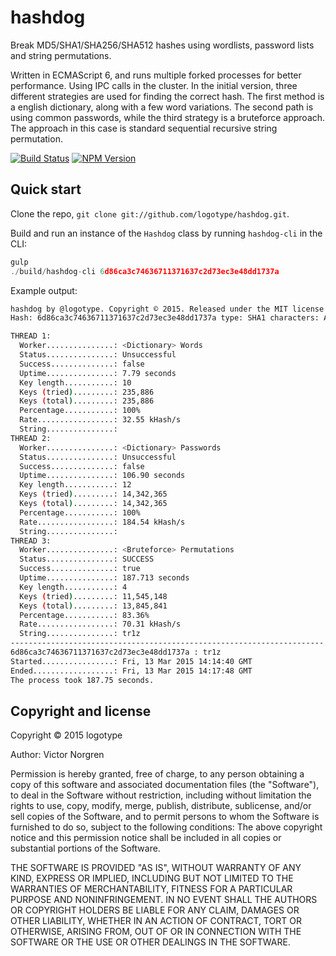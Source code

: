 # hashdog
Break MD5/SHA1/SHA256/SHA512 hashes using wordlists, password lists and string permutations.

Written in ECMAScript 6, and runs multiple forked processes for better performance. Using IPC calls in the cluster. In the initial version, three different strategies are used for finding the correct hash. The first method is a english dictionary, along with a few word variations. The second path is using common passwords, while the third strategy is a bruteforce approach. The approach in this case is standard sequential recursive string permutation.

[![Build Status](https://travis-ci.org/logotype/hashdog.svg?branch=master)](https://travis-ci.org/logotype/hashdog) [![NPM Version](https://badge.fury.io/js/hashdog.svg)](http://badge.fury.io/js/hashdog)

Quick start
-----------

Clone the repo, `git clone git://github.com/logotype/hashdog.git`.

Build and run an instance of the `Hashdog` class by running `hashdog-cli` in the CLI:

```javascript
gulp
./build/hashdog-cli 6d86ca3c74636711371637c2d73ec3e48dd1737a
```

Example output:

```bash
hashdog by @logotype. Copyright © 2015. Released under the MIT license.
Hash: 6d86ca3c74636711371637c2d73ec3e48dd1737a type: SHA1 characters: ABCDEFGHIJKLMNOPQRSTUVXYZabcdefghijklmnopqrstuvwxyz0123456789

THREAD 1:
  Worker...............: <Dictionary> Words
  Status...............: Unsuccessful
  Success..............: false
  Uptime...............: 7.79 seconds
  Key length...........: 10
  Keys (tried).........: 235,886
  Keys (total).........: 235,886
  Percentage...........: 100%
  Rate.................: 32.55 kHash/s
  String...............:
THREAD 2:
  Worker...............: <Dictionary> Passwords
  Status...............: Unsuccessful
  Success..............: false
  Uptime...............: 106.90 seconds
  Key length...........: 12
  Keys (tried).........: 14,342,365
  Keys (total).........: 14,342,365
  Percentage...........: 100%
  Rate.................: 184.54 kHash/s
  String...............:
THREAD 3:
  Worker...............: <Bruteforce> Permutations
  Status...............: SUCCESS
  Success..............: true
  Uptime...............: 187.713 seconds
  Key length...........: 4
  Keys (tried).........: 11,545,148
  Keys (total).........: 13,845,841
  Percentage...........: 83.36%
  Rate.................: 70.31 kHash/s
  String...............: tr1z
----------------------------------------------------------------------
6d86ca3c74636711371637c2d73ec3e48dd1737a : tr1z
Started................: Fri, 13 Mar 2015 14:14:40 GMT
Ended..................: Fri, 13 Mar 2015 14:17:48 GMT
The process took 187.75 seconds.
```

Copyright and license
---------------------

Copyright © 2015 logotype

Author: Victor Norgren

Permission is hereby granted, free of charge, to any person obtaining a copy
of this software and associated documentation files (the "Software"), to
deal in the Software without restriction, including without limitation the
rights to use, copy, modify, merge, publish, distribute, sublicense, and/or
sell copies of the Software, and to permit persons to whom the Software is
furnished to do so, subject to the following conditions:  The above copyright
notice and this permission notice shall be included in all copies or
substantial portions of the Software.

THE SOFTWARE IS PROVIDED "AS IS", WITHOUT WARRANTY OF ANY KIND, EXPRESS OR
IMPLIED, INCLUDING BUT NOT LIMITED TO THE WARRANTIES OF MERCHANTABILITY,
FITNESS FOR A PARTICULAR PURPOSE AND NONINFRINGEMENT. IN NO EVENT SHALL THE
AUTHORS OR COPYRIGHT HOLDERS BE LIABLE FOR ANY CLAIM, DAMAGES OR OTHER
LIABILITY, WHETHER IN AN ACTION OF CONTRACT, TORT OR OTHERWISE, ARISING FROM,
OUT OF OR IN CONNECTION WITH THE SOFTWARE OR THE USE OR OTHER DEALINGS
IN THE SOFTWARE.